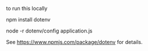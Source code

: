 to run this locally

npm install dotenv

node -r dotenv/config application.js

See https://www.npmjs.com/package/dotenv for details.
